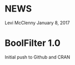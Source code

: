 NEWS
================
Levi McClenny
January 8, 2017

BoolFilter 1.0
==============

Initial push to Github and CRAN
